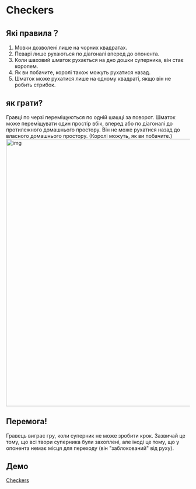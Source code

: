 # Checkers
## Які правила？
1. Мовки дозволені лише на чорних квадратах.
2. Певарі лише рухаються по діагоналі вперед до опонента.
3. Коли шаховий шматок рухається на дно дошки суперника, він стає королем.
4. Як ви побачите, королі також можуть рухатися назад.
5. Шматок може рухатися лише на одному квадраті, якщо він не робить стрибок.
## як грати?
Гравці по черзі переміщуються по одній шашці за поворот. Шматок може переміщувати один простір вбік, вперед або по діагоналі до протилежного домашнього простору. Він не може рухатися назад до власного домашнього простору. (Королі можуть, як ви побачите.)
<img width="732" alt="img" src="https://user-images.githubusercontent.com/97598199/174462049-f43be12c-3564-4573-8260-8da6e5a476e6.png">
## Перемога!
Гравець виграє гру, коли суперник не може зробити крок. Зазвичай це тому, що всі твори суперника були захоплені, але іноді це тому, що у опонента немає місця для переходу (він "заблокований" від руху).
## Демо
[Checkers](http://127.0.0.1:5500/Checkers.html)
